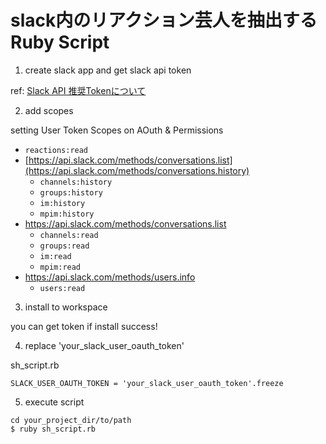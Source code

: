 # slack内のリアクション芸人を抽出するRuby Script

1. create slack app and get slack api token

ref: [Slack API 推奨Tokenについて](https://qiita.com/ykhirao/items/3b19ee6a1458cfb4ba21)

2. add scopes

setting User Token Scopes on AOuth & Permissions

- `reactions:read`
- [https://api.slack.com/methods/conversations.list](https://api.slack.com/methods/conversations.history)
    - `channels:history`
    - `groups:history`
    - `im:history`
    - `mpim:history`
- https://api.slack.com/methods/conversations.list
    - `channels:read`
    - `groups:read`
    - `im:read`
    - `mpim:read`
- https://api.slack.com/methods/users.info
    - `users:read`


3. install to workspace

you can get token if install success!

4. replace 'your_slack_user_oauth_token'

sh_script.rb
```
SLACK_USER_OAUTH_TOKEN = 'your_slack_user_oauth_token'.freeze
```

5. execute script
```
cd your_project_dir/to/path
$ ruby sh_script.rb
```